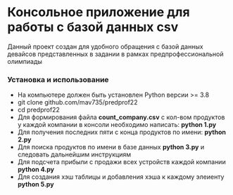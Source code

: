 # Консольное приложение для работы с базой данных csv

Данный проект создан для удобного обращения с базой данных девайсов представленных в задании в рамках предпрофессиональной олимпиады

### Установка и использование

* На компьютере должен быть установлен Python версии >= 3.8
* git clone github.com/mav735/predprof22
* cd predprof22
* Для формирования файла **count_company.csv** с кол-вом продуктов у каждой компании в консоли необходимо написать: **python 1.py**
* Для получения последних пяти с конца продуктов по имени: **python 2.py**
* Для поиска продуктов по имени в базе данных **python 3.py** и следовать дальнейшим инструкциям
* Для подсчета прибыли с продажи всех устройств каждой компании **python 4.py**
* Для создания хэш таблицы и добавления хэша к каждому элеиенту **python 5.py**

